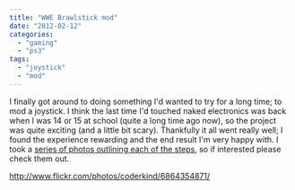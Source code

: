 ```yaml
---
title: "WWE Brawlstick mod"
date: "2012-02-12"
categories: 
  - "gaming"
  - "ps3"
tags: 
  - "joystick"
  - "mod"
---
```


I finally got around to doing something I'd wanted to try for a long time; to mod a joystick. I think the last time I'd touched naked electronics was back when I was 14 or 15 at school (quite a long time ago now), so the project was quite exciting (and a little bit scary). Thankfully it all went really well; I found the experience rewarding and the end result I'm very happy with. I took a [series of photos outlining each of the steps](http://www.flickr.com/photos/coderkind/sets/72157629260160929/), so if interested please check them out.

http://www.flickr.com/photos/coderkind/6864354871/

